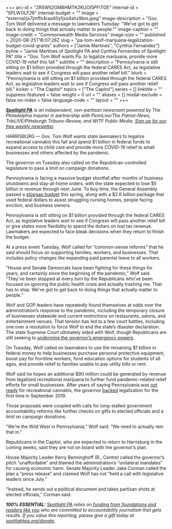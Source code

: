 +++
arc-id = "ZR5WII2GMBHMTK2KUOI5PFITGE"
internal-id = "SPLWOLF26"
internal-budget = ""
image = "external/jx7jmffs4raa40yfjxs4ahz9bm.jpeg"
image-description = "Gov. Tom Wolf delivered a message to lawmakers Tuesday: \"We’ve got to get back to doing things that actually matter to people.”"
image-caption = ""
image-credit = "Commonwealth Media Services"
image-size = ""
published = 2020-08-25T16:07:26Z
slug = "pa-tom-wolf-marijuana-legalization-budget-covid-grants"
authors = ["Jamie Martines", "Cynthia Fernandez"]
byline = "Jamie Martines of Spotlight PA and Cynthia Fernandez of Spotlight PA"
title = "Gov. Tom Wolf wants Pa. to legalize marijuana, provide more COVID-19 relief this fall  "
subtitle = ""
description = "Pennsylvania is still sitting on $1 billion provided through the federal CARES Act, as legislative leaders wait to see if Congress will pass another relief bill."
blurb = "Pennsylvania is still sitting on $1 billion provided through the federal CARES Act, as legislative leaders wait to see if Congress will pass another relief bill."
kicker = "The Capitol"
topics = ["The Capitol"]
series = []
linktitle = ""
suppress-featured = false
weight = 0
url = ""
aliases = []
modal-exclude = false
no-index = false
language-code = ""
layout = ""
+++

<a href="https://www.spotlightpa.org/"><i><b>Spotlight PA</b></i></a><i> is an independent, non-partisan newsroom powered by The Philadelphia Inquirer in partnership with PennLive/The Patriot-News, TribLIVE/Pittsburgh Tribune-Review, and WITF Public Media. </i><a href="https://www.spotlightpa.org/newsletters"><i>Sign up for our free weekly newsletter</i></a><i>.</i>

HARRISBURG — Gov. Tom Wolf wants state lawmakers to legalize recreational cannabis this fall and spend $1 billion in federal funds to expand access to child care and provide more COVID-19 relief to small businesses and others affected by the pandemic.

The governor on Tuesday also called on the Republican-controlled legislature to pass a limit on campaign donations.

Pennsylvania is facing a massive budget shortfall after months of business shutdowns and stay-at-home orders, with the state expected to lose $5 billion in revenue through next June. To buy time, the General Assembly passed a <a href="https://www.spotlightpa.org/news/2020/05/pennsylvania-short-term-budget-passes-wolf/">stopgap budget</a> this spring, along with a $2.6 billion package that used federal dollars to assist struggling nursing homes, people facing eviction, and business owners.

Pennsylvania is still sitting on $1 billion provided through the federal CARES Act, as legislative leaders wait to see if Congress will pass another relief bill or give states more flexibility to spend the dollars on lost tax revenue. Lawmakers are expected to face bleak decisions when they return to finish the budget.

<script src="https://www.spotlightpa.org/embed.js" async></script><div data-spl-embed-version="1" data-spl-src="https://www.spotlightpa.org/embeds/newsletter-covid/"></div>

At a press event Tuesday, Wolf called for “common-sense reforms” that he said should focus on supporting families, workers, and businesses. That includes policy changes like expanding paid parental leave to all workers.

“House and Senate Democrats have been fighting for these things for years, and certainly since the beginning of the pandemic,” Wolf said. “They’ve been stopped at every turn by the Republicans who’ve been focused on ignoring the public health crisis and actually trashing me. That has to stop. We’ve got to get back to doing things that actually matter to people.”

Wolf and GOP leaders have repeatedly found themselves at odds over the administration’s response to the pandemic, including the temporary closure of businesses statewide and current restrictions on restaurants, salons, and entertainment venues. That tension has led to a few court battles, including one over a resolution to force Wolf to end the state’s disaster declaration. The state Supreme Court ultimately sided with Wolf, though Republicans are still seeking to <a href="https://www.spotlightpa.org/news/2020/08/pa-tom-wolf-coronavirus-emergency-powers-veto-override/" target=_blank>undermine the governor’s emergency powers</a>.

On Tuesday, Wolf called on lawmakers to use the remaining $1 billion in federal money to help businesses purchase personal protective equipment, boost pay for frontline workers, fund education options for students of all ages, and provide relief to families unable to pay utility bills or rent.

Wolf said he hopes an additional $90 million could be generated by revenue from legalized recreational marijuana to further fund pandemic-related relief efforts for small businesses. After years of saying Pennsylvania was <a href="https://billypenn.com/2018/08/09/gov-wolf-says-pennsylvanias-not-ready-for-legal-pot-other-elected-officials-disagree/" target=_blank>not ready</a> for recreational cannabis, the governor <a href="https://www.inquirer.com/news/pennsylvania/pennsylvania-legalize-marijuana-governor-tom-wolf-20190925.html" target=_blank>backed</a> legalization for the first time in September 2019.

<script src="https://www.spotlightpa.org/embed.js" async></script><div data-spl-embed-version="1" data-spl-src="https://www.spotlightpa.org/embeds/donate/"></div>

Those proposals were coupled with calls for long-stalled government accountability reforms like further checks on gifts to elected officials and a limit on campaign donations.

“We’re the Wild West in Pennsylvania,” Wolf said. “We need to actually rein that in.”

Republicans in the Capitol, who are expected to return to Harrisburg in the coming weeks, said they are not on board with the governor’s plan.

House Majority Leader Kerry Benninghoff (R., Centre) called the governor’s pitch “unaffordable” and blamed the administration’s “unilateral mandates” for causing economic harm. Senate Majority Leader Jake Corman called the plan a “press release” and claimed Wolf has not “held a call with legislative leaders since July.”

“Instead, he sends out a political document and takes partisan shots at elected officials,” Corman said.

<i><b>100% ESSENTIAL:</b></i> <a href="https://www.spotlightpa.org/"><i>Spotlight PA</i></a><i> relies on</i><a href="https://www.spotlightpa.org/support"><i> funding from foundations and readers like you</i></a><i> who are committed to accountability journalism that gets results. If you value this reporting, please give a gift today at </i><a href="https://www.spotlightpa.org/donate"><i>spotlightpa.org/donate</i></a><i>.</i>
